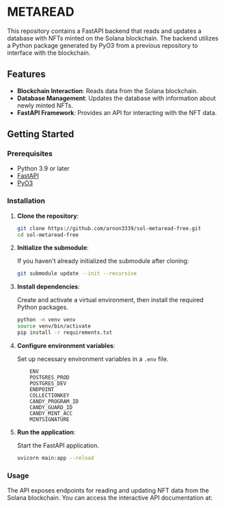 # METAREAD

This repository contains a FastAPI backend that reads and updates a database with NFTs minted on the Solana blockchain. The backend utilizes a Python package generated by PyO3 from a previous repository to interface with the blockchain.

## Features

- **Blockchain Interaction**: Reads data from the Solana blockchain.
- **Database Management**: Updates the database with information about newly minted NFTs.
- **FastAPI Framework**: Provides an API for interacting with the NFT data.

## Getting Started

### Prerequisites

- Python 3.9 or later
- [FastAPI](https://fastapi.tiangolo.com/)
- [PyO3](https://pyo3.rs/)

### Installation

1. **Clone the repository**:

    ```bash
    git clone https://github.com/arnon3339/sol-metaread-free.git
    cd sol-metaread-free
    ```

2. **Initialize the submodule**:

    If you haven't already initialized the submodule after cloning:

    ```bash
    git submodule update --init --recursive
    ```

3. **Install dependencies**:

    Create and activate a virtual environment, then install the required Python packages.

    ```bash
    python -m venv venv
    source venv/bin/activate
    pip install -r requirements.txt
    ```

4. **Configure environment variables**:

    Set up necessary environment variables in a `.env` file.

    ```plaintext
        ENV
        POSTGRES_PROD
        POSTGRES_DEV
        ENDPOINT
        COLLECTIONKEY
        CANDY_PROGRAM_ID
        CANDY_GUARD_ID
        CANDY_MINT_ACC
        MINTSIGNATURE
    ```

5. **Run the application**:

    Start the FastAPI application.

    ```bash
    uvicorn main:app --reload
    ```

### Usage

The API exposes endpoints for reading and updating NFT data from the Solana blockchain. You can access the interactive API documentation at:

